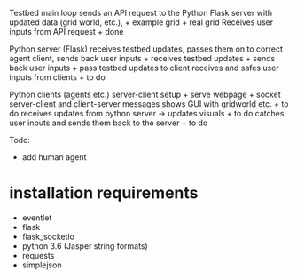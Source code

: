 

Testbed main loop
sends an API request to the Python Flask server with updated data (grid world, etc.),
    + example grid
    + real grid
Receives user inputs from API request
    + done


Python server (Flask)
receives testbed updates, passes them on to correct agent client, sends back user inputs
    + receives testbed updates
    + sends back user inputs
    + pass testbed updates to client
receives and safes user inputs from clients
    + to do


Python clients (agents etc.)
server-client setup
    + serve webpage
    + socket server-client and client-server messages
shows GUI with gridworld etc.
    + to do
receives updates from python server -> updates visuals
    + to do
catches user inputs and sends them back to the server
    + to do


Todo:
- add human agent


# installation requirements
- eventlet
- flask
- flask_socketio
- python 3.6 (Jasper string formats)
- requests
- simplejson
